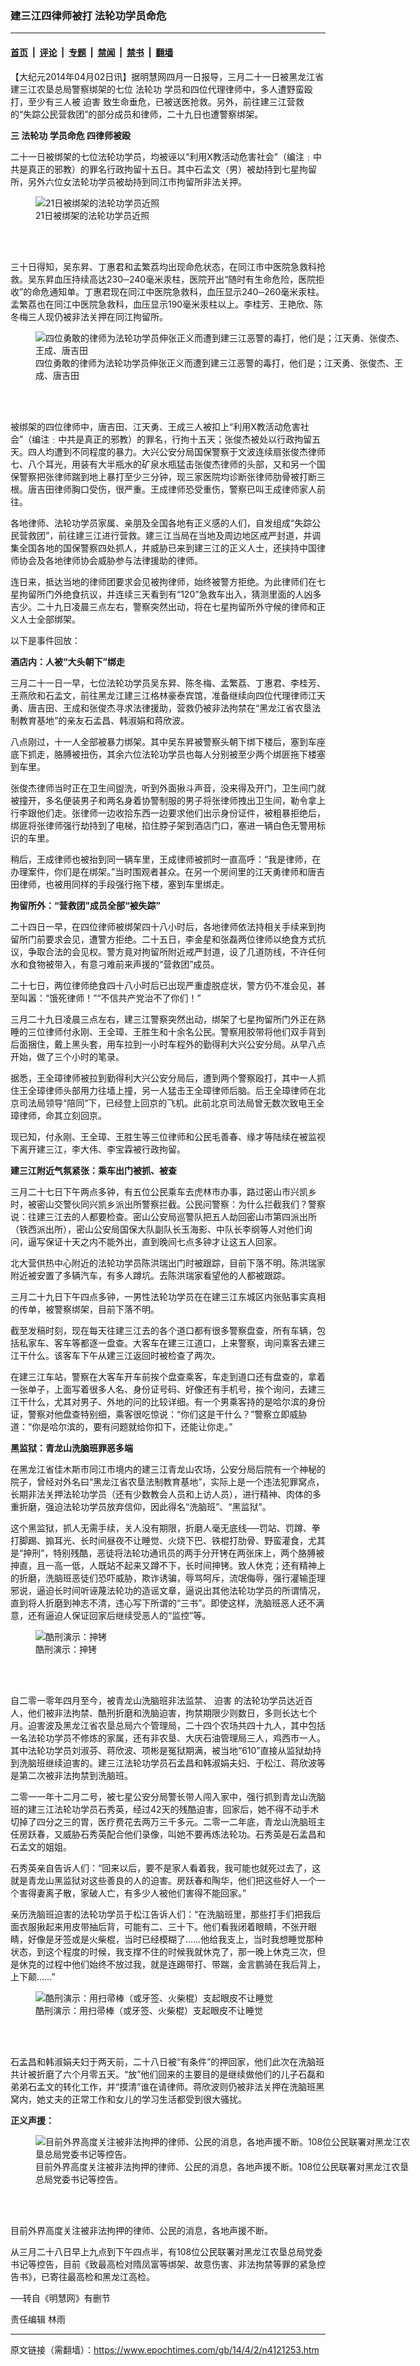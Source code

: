 ### 建三江四律师被打 法轮功学员命危

---

#### [首页](../../../..?n4121253) &nbsp;|&nbsp; [评论](../../../../../epoch-comment?n4121253) &nbsp;|&nbsp; [专题](../../../../../epoch-special?n4121253) &nbsp;|&nbsp; [禁闻](../../../../../epoch-news?n4121253) &nbsp;|&nbsp; [禁书](../../../../../books?n4121253) &nbsp;|&nbsp; [翻墙](https://github.com/gfw-breaker/nogfw/blob/master/README.md?n4121253)


<div class="post_content" id="artbody" itemprop="articleBody">
 <!-- article content begin -->
 <p>
  【大纪元2014年04月02日讯】据明慧网四月一日报导，三月二十一日被黑龙江省建三江农垦总局警察绑架的七位
  <ok href="https://www.epochtimes.com/gb/tag/%E6%B3%95%E8%BD%AE%E5%8A%9F.html">
   法轮功
  </ok>
  学员和四位代理律师中，多人遭野蛮殴打，至少有三人被
  <ok href="https://www.epochtimes.com/gb/tag/%E8%BF%AB%E5%AE%B3.html">
   迫害
  </ok>
  致生命垂危，已被送医抢救。另外，前往建三江营救的“失踪公民营救团”的部分成员和律师，二十九日也遭警察绑架。
 </p>
 <p>
  <b>
   三
   <ok href="https://www.epochtimes.com/gb/tag/%E6%B3%95%E8%BD%AE%E5%8A%9F.html">
    法轮功
   </ok>
   学员命危 四律师被殴
  </b>
 </p>
 <p>
  二十一日被绑架的七位法轮功学员，均被诬以“利用X教活动危害社会”（编注﹕中共是真正的邪教）的罪名行政拘留十五日。其中石孟文（男）被劫持到七星拘留所，另外六位女法轮功学员被劫持到同江市拘留所非法关押。
 </p>
 <figure aria-describedby="caption-attachment-5713388" class="wp-caption aligncenter" id="attachment_5713388" style="width: 600px">
  <ok href=" https://i.epochtimes.com/assets/uploads/2014/04/1404011809261950-600x555.jpg" rel="noreferrer noopener" target="_blank">
   <img alt="21日被绑架的法轮功学员近照" class="size-large wp-image-5713388" src="https://i.epochtimes.com/assets/uploads/2014/04/1404011809261950-600x555.jpg" title="21日被绑架的法轮功学员近照"/>
  </ok>
  <br/><figcaption class="wp-caption-text" id="caption-attachment-5713388">
   21日被绑架的法轮功学员近照
  </figcaption><br/>
 </figure><br/>
 <p>
  三十日得知，吴东昇、丁惠君和孟繁荔均出现命危状态，在同江市中医院急救科抢救。吴东昇血压持续高达230─240毫米汞柱，医院开出“随时有生命危险，医院拒收”的命危通知单。丁惠君现在同江中医院急救科，血压显示240─260毫米汞柱。孟繁荔也在同江中医院急救科，血压显示190毫米汞柱以上。李桂芳、王艳欣、陈冬梅三人现仍被非法关押在同江拘留所。
 </p>
 <figure aria-describedby="caption-attachment-5713397" class="wp-caption aligncenter" id="attachment_5713397" style="width: 600px">
  <ok href=" https://i.epochtimes.com/assets/uploads/2014/04/1404011746281950-600x450.jpg" rel="noreferrer noopener" target="_blank">
   <img alt="四位勇敢的律师为法轮功学员伸张正义而遭到建三江恶警的毒打，他们是；江天勇、张俊杰、王成、唐吉田" class="size-large wp-image-5713397" src="https://i.epochtimes.com/assets/uploads/2014/04/1404011746281950-600x450.jpg" title="四位勇敢的律师为法轮功学员伸张正义而遭到建三江恶警的毒打，他们是；江天勇、张俊杰、王成、唐吉田"/>
  </ok>
  <br/><figcaption class="wp-caption-text" id="caption-attachment-5713397">
   四位勇敢的律师为法轮功学员伸张正义而遭到建三江恶警的毒打，他们是；江天勇、张俊杰、王成、唐吉田
  </figcaption><br/>
 </figure><br/>
 <p>
  被绑架的四位律师中，唐吉田、江天勇、王成三人被扣上“利用X教活动危害社会”（编注﹕中共是真正的邪教）的罪名，行拘十五天；张俊杰被处以行政拘留五天。四人均遭到不同程度的暴力。大兴公安分局国保警察于文波连续扇张俊杰律师七、八个耳光，用装有大半瓶水的矿泉水瓶猛击张俊杰律师的头部，又和另一个国保警察把张律师踹到地上暴打至少三分钟，现三家医院均诊断张律师肋骨被打断三根。唐吉田律师胸口受伤，很严重。王成律师恐受重伤，警察已叫王成律师家人前往。
 </p>
 <p>
  各地律师、法轮功学员家属、亲朋及全国各地有正义感的人们，自发组成“失踪公民营救团”，前往建三江进行营救。建三江当局在当地及周边地区戒严封道，并调集全国各地的国保警察四处抓人，并威胁已来到建三江的正义人士，还挟持中国律师协会及各地律师协会威胁参与法律援助的律师。
 </p>
 <p>
  连日来，抵达当地的律师团要求会见被拘律师，始终被警方拒绝。为此律师们在七星拘留所门外绝食抗议，并连续三天看到有“120”急救车出入，猜测里面的人凶多吉少。二十九日凌晨三点左右，警察突然出动，将在七星拘留所外守候的律师和正义人士全部绑架。
 </p>
 <p>
  以下是事件回放：
 </p>
 <p>
  <b>
   酒店内：人被“大头朝下”绑走
  </b>
 </p>
 <p>
  三月二十一日一早，七位法轮功学员吴东昇、陈冬梅、孟繁荔、丁惠君、李桂芳、王燕欣和石孟文，前往黑龙江建三江格林豪泰宾馆，准备继续向四位代理律师江天勇、唐吉田、王成和张俊杰寻求法律援助，营救仍被非法拘禁在“黑龙江省农垦法制教育基地”的亲友石孟昌、韩淑娟和蒋欣波。
 </p>
 <p>
  八点刚过，十一人全部被暴力绑架。其中吴东昇被警察头朝下绑下楼后，塞到车座底下抓走，胳膊被扭伤，其余六位法轮功学员也每人分别被至少两个绑匪拖下楼塞到车里。
 </p>
 <p>
  张俊杰律师当时正在卫生间盥洗，听到外面揪斗声音，没来得及开门，卫生间门就被撞开，多名便装男子和两名身着协警制服的男子将张律师拽出卫生间，勒令拿上行李跟他们走。张律师一边收拾东西一边要求他们出示身份证件，被粗暴拒绝后，绑匪将张律师强行劫持到了电梯，掐住脖子架到酒店门口，塞进一辆白色无警用标识的车里。
 </p>
 <p>
  稍后，王成律师也被抬到同一辆车里，王成律师被抓时一直高呼：“我是律师，在办理案件，你们是在绑架。”当时围观者甚众。在另一个房间里的江天勇律师和唐吉田律师，也被用同样的手段强行拖下楼，塞到车里绑走。
 </p>
 <p>
  <b>
   拘留所外：“营救团”成员全部“被失踪”
  </b>
 </p>
 <p>
  二十四日一早，在四位律师被绑架四十八小时后，各地律师依法持相关手续来到拘留所门前要求会见，遭警方拒绝。二十五日，李金星和张磊两位律师以绝食方式抗议，争取合法的会见权。警方竟对拘留所附近戒严封道，设了几道防线，不许任何水和食物被带入，有意刁难前来声援的“营救团”成员。
 </p>
 <p>
  二十七日，两位律师绝食四十八小时后已出现严重虚脱症状，警方仍不准会见，甚至叫嚣：“饿死律师！”“不信共产党治不了你们！”
 </p>
 <p>
  三月二十九日凌晨三点左右，建三江警察突然出动，绑架了七星拘留所门外正在熟睡的三位律师付永刚、王全璋、王胜生和十余名公民。警察用胶带将他们双手背到后面捆住，戴上黑头套，用车拉到一小时车程外的勤得利大兴公安分局。从早八点开始，做了三个小时的笔录。
 </p>
 <p>
  据悉，王全璋律师被拉到勤得利大兴公安分局后，遭到两个警察殴打，其中一人抓住王全璋律师头部用力往墙上撞，另一人猛击王全璋律师后脑。后王全璋律师在北京司法局领导“陪同”下，已经登上回京的飞机。此前北京司法局曾无数次致电王全璋律师，命其立刻回京。
 </p>
 <p>
  现已知，付永刚、王全璋、王胜生等三位律师和公民毛善春、缘才等陆续在被监视下离开建三江，李大伟、李宝霖被行政拘留。
 </p>
 <p>
  <b>
   建三江附近气氛紧张：乘车出门被抓、被查
  </b>
 </p>
 <p>
  三月二十七日下午两点多钟，有五位公民乘车去虎林市办事，路过密山市兴凯乡时，被密山交警伙同兴凯乡派出所警察拦截。公民问警察：为什么拦截我们？警察说：往建三江去的人都要检查。密山公安局巡警队把五人劫回密山市第四派出所（铁西派出所），密山公安局国保大队副队长玉海影、中队长李纲等人对他们询问，逼写保证十天之内不能外出，直到晚间七点多钟才让这五人回家。
 </p>
 <p>
  北大营供热中心附近的法轮功学员陈洪瑞出门时被跟踪，目前下落不明。陈洪瑞家附近被安置了多辆汽车，有多人蹲坑。去陈洪瑞家看望他的人都被跟踪。
 </p>
 <p>
  三月二十九日下午四点多钟，一男性法轮功学员在在建三江东城区内张贴事实真相的传单，被警察绑架，目前下落不明。
 </p>
 <p>
  截至发稿时刻，现在每天往建三江去的各个道口都有很多警察盘查，所有车辆，包括私家车、客车等都逐一盘查。大客车在建三江道口，上来警察，询问乘客去建三江干什么。该客车下午从建三江返回时被检查了两次。
 </p>
 <p>
  在建三江车站，警察在大客车开车前挨个盘查乘客，车走到道口还有盘查的，拿着一张单子，上面写着很多人名、身份证号码、好像还有手机号，挨个询问，去建三江干什么，尤其对男子、外地的问的比较详细。有一个男乘客持的是哈尔滨的身份证，警察对他盘查特别细，乘客很吃惊说：“你们这是干什么？”警察立即威胁道：“你是哈尔滨的，要有问题就给你扣下，还能让你走。”
 </p>
 <p>
  <b>
   黑监狱：青龙山洗脑班罪恶多端
  </b>
 </p>
 <p>
  在黑龙江省佳木斯市同江市境内的建三江青龙山农场，公安分局后院有一个神秘的院子，曾经对外名曰“黑龙江省农垦法制教育基地”，实际上是一个违法犯罪窝点，长期非法关押法轮功学员（还有少数教会人员和上访人员），进行精神、肉体的多重折磨，强迫法轮功学员放弃信仰，因此得名“洗脑班”、“黑监狱”。
 </p>
 <p>
  这个黑监狱，抓人无需手续，关人没有期限，折磨人毫无底线──罚站、罚蹲、拳打脚踢、搧耳光、长时间昼夜不让睡觉、火烧下巴、铁棍打肋骨、野蛮灌食，尤其是“抻刑”，特别残酷，恶徒将法轮功通讯员的两手分开铐在两张床上，两个胳膊被抻直，且一高一低，人既站不起来又蹲不下，长时间抻铐。致人休克；还有精神上的折磨，洗脑班恶徒们恐吓威胁，欺诈诱骗，辱骂呵斥，流氓侮辱，强行灌输歪理邪说，逼迫长时间听诬蔑法轮功的造谣文章，逼说出其他法轮功学员的所谓情况，直到将人折磨到神志不清，违心写下所谓的“三书”。即使这样，洗脑班恶人还不满意，还有逼迫人保证回家后继续受恶人的“监控”等。
 </p>
 <figure aria-describedby="caption-attachment-5713403" class="wp-caption aligncenter" id="attachment_5713403" style="width: 437px">
  <ok href=" https://i.epochtimes.com/assets/uploads/2014/04/1404011758361950.jpg" rel="noreferrer noopener" target="_blank">
   <img alt="酷刑演示：抻铐" class="size-large wp-image-5713403" src="https://i.epochtimes.com/assets/uploads/2014/04/1404011758361950.jpg" title="酷刑演示：抻铐"/>
  </ok>
  <br/><figcaption class="wp-caption-text" id="caption-attachment-5713403">
   酷刑演示：抻铐
  </figcaption><br/>
 </figure><br/>
 <p>
  自二零一零年四月至今，被青龙山洗脑班非法监禁、
  <ok href="https://www.epochtimes.com/gb/tag/%E8%BF%AB%E5%AE%B3.html">
   迫害
  </ok>
  的法轮功学员达近百人，他们被非法拘禁、酷刑折磨和洗脑迫害，拘禁期限少则数日，多则长达七个月。迫害波及黑龙江省农垦总局六个管理局，二十四个农场共四十九人，其中包括一名法轮功学员不修炼的家属，还有非农垦、大庆石油管理局三人，鸡西市一人。其中法轮功学员刘淑芬、蒋欣波、项彬是冤狱期满，被当地“610”直接从监狱劫持到洗脑班继续迫害的。建三江法轮功学员石孟昌和韩淑娟夫妇、于松江、蒋欣波等是第二次被非法拘禁到洗脑班。
 </p>
 <p>
  二零一一年十二月二号，被七星公安分局警长带人闯入家中，强行抓到青龙山洗脑班的建三江法轮功学员石秀英，经过42天的残酷迫害，回家后，她不得不动手术切掉了四分之三的胃，医疗费花去两万三千多元。二零一二年底，青龙山洗脑班主任房跃春，又威胁石秀英配合他们录像，叫她不要再炼法轮功。石秀英是石孟昌和石孟文的姐姐。
 </p>
 <p>
  石秀英亲自告诉人们：“回来以后，要不是家人看着我，我可能也就死过去了，这就是青龙山黑监狱对这些善良的人的迫害。房跃春和陶华，他们把这些好人一个一个害得妻离子散，家破人亡，有多少人被他们害得不能回家。”
 </p>
 <p>
  亲历洗脑班迫害的法轮功学员于松江告诉人们：“在洗脑班里，那些打手们把我后面衣服揪起来用皮带抽后背，可能有二、三十下。他们看我闭着眼睛，不张开眼睛，好像是牙签或是火柴棍，当时已经模糊了……他给我支上，当时我想睡觉那种状态，到这个程度的时候，我支撑不住的时候我就休克了，那一晚上休克三次，但是休克的过程中他们始终不放过我，就是连踢带打、带踹，金言鹏骑在我后背上，上下颠……”
 </p>
 <figure aria-describedby="caption-attachment-5713407" class="wp-caption aligncenter" id="attachment_5713407" style="width: 416px">
  <ok href=" https://i.epochtimes.com/assets/uploads/2014/04/1404011759471950.jpg" rel="noreferrer noopener" target="_blank">
   <img alt="酷刑演示：用扫帚棒（或牙签、火柴棍）支起眼皮不让睡觉" class="size-large wp-image-5713407" src="https://i.epochtimes.com/assets/uploads/2014/04/1404011759471950.jpg" title="酷刑演示：用扫帚棒（或牙签、火柴棍）支起眼皮不让睡觉"/>
  </ok>
  <br/><figcaption class="wp-caption-text" id="caption-attachment-5713407">
   酷刑演示：用扫帚棒（或牙签、火柴棍）支起眼皮不让睡觉
  </figcaption><br/>
 </figure><br/>
 <p>
  石孟昌和韩淑娟夫妇于两天前，二十八日被“有条件”的押回家，他们此次在洗脑班共计被折磨了六个月零五天。“放”他们回来的主要目的是继续做他们的儿子石磊和弟弟石孟文的转化工作，并“摸清”谁在请律师。蒋欣波则仍被非法关押在洗脑班黑窝内，她丈夫的正常工作和女儿的学习生活都受到很大骚扰。
 </p>
 <p>
  <b>
   正义声援：
  </b>
 </p>
 <figure aria-describedby="caption-attachment-5713411" class="wp-caption aligncenter" id="attachment_5713411" style="width: 600px">
  <ok href=" https://i.epochtimes.com/assets/uploads/2014/04/1404011801341950-600x450.jpg" rel="noreferrer noopener" target="_blank">
   <img alt="目前外界高度关注被非法拘押的律师、公民的消息，各地声援不断。108位公民联署对黑龙江农垦总局党委书记等控告。" class="size-large wp-image-5713411" src="https://i.epochtimes.com/assets/uploads/2014/04/1404011801341950-600x450.jpg" title="目前外界高度关注被非法拘押的律师、公民的消息，各地声援不断。108位公民联署对黑龙江农垦总局党委书记等控告。"/>
  </ok>
  <br/><figcaption class="wp-caption-text" id="caption-attachment-5713411">
   目前外界高度关注被非法拘押的律师、公民的消息，各地声援不断。108位公民联署对黑龙江农垦总局党委书记等控告。
  </figcaption><br/>
 </figure><br/>
 <p>
  目前外界高度关注被非法拘押的律师、公民的消息，各地声援不断。
 </p>
 <p>
  从三月二十八日早上九点到下午四点半，有108位公民联署对黑龙江农垦总局党委书记等控告，目前《致最高检对隋凤富等绑架、故意伤害、非法拘禁等罪的紧急控告书》，已寄往最高检和黑龙江高检。
 </p>
 <p>
  <p>
   ──转自《明慧网》有删节
  </p>
  <p>
   责任编辑   林雨
  </p>
  <!-- article content end -->
  <div id="below_article_ad">
  </div>
 </p>
</div>


---

原文链接（需翻墙）：https://www.epochtimes.com/gb/14/4/2/n4121253.htm